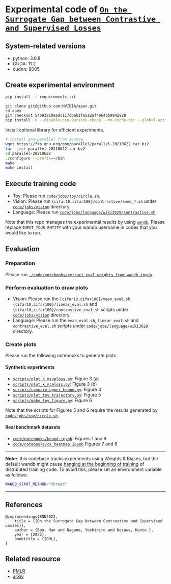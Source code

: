 # Experimental code of [`On the Surrogate Gap between Contrastive and Supervised Losses`](https://proceedings.mlr.press/v162/bao22e.html)

## System-related versions

- python: 3.6.8
- CUDA: 11.2
- cudnn: 8005

## Create experimental environment

```bash
pip install -r requirements.txt

git clone git@github.com:NVIDIA/apex.git
cd apex
git checkout 54b93919aadc117cbab1fe5a2af4664bb9842928
pip install -v --disable-pip-version-check --no-cache-dir --global-option="--cpp_ext" --global-option="--cuda_ext" ./
```

Install optional library for efficient experiments.

```bash
# Install gnu-parallel from source.
wget https://ftp.gnu.org/gnu/parallel/parallel-20210622.tar.bz2
tar -jxvf parallel-20210622.tar.bz2
cd parallel-20210622
./configure --prefix=~/bin
make
make install
```

## Execute training code

- Toy: Please run [`code/jobs/toy/circle.sh`](code/jobs/toy/circle.sh).
- Vision: Please run `{cifar10,cifar100}/contrastive/seed_*.sh` under [`code/jobs/vision`](./code/jobs/vision) directory.
- Language: Please run [`code/jobs/language/wiki3029/contrastive.sh`](code/jobs/language/wiki3029/contrastive.sh).

Note that this repo manages the experimental results by using [`wandb`](https://wandb.ai/). Please replace `INPUT_YOUR_ENTITY` with your wandb username in codes that you would like to run.

## Evaluation

### Preparation

Please run [`./code/notebooks/extract_eval_weights_from_wandb.ipynb`](code/notebooks/extract_eval_weights_from_wandb.ipynb).

### Perform evaluation to draw plots


- Vision: Please run the `{cifar10,cifar100}/mean_eval.sh`, `{cifar10,cifar100}/linear_eval.sh` and `{cifar10,cifar100}/contrastive_eval.sh` scripts under [`code/jobs/vision`](code/jobs/vision) directory.
- Language: Please run the `mean_eval.sh`, `linear_eval.sh` and `contrastive_eval.sh` scripts under [`code/jobs/language/wiki3029`](code/jobs/language/wiki3029) directory.

### Create plots

Please run the following notebooks to generate plots

#### Synthetic experiments

- [`scripts/plot_k_msuploss.py`](scripts/plot_k_msuploss.py): Figure 3 (a)
- [`scripts/plot_k_nceloss.py`](scripts/plot_k_nceloss.py): Figure 3 (b)
- [`scripts/compare_upper_bound.py`](scripts/compare_upper_bound.py): Figure 4
- [`scripts/plot_toy_trajectory.py`](scripts/plot_toy_trajectory.py): Figure 5
- [`scripts/make_toy_figure.py`](scripts/make_toy_figure.py): Figure 6

Note that the scripts for Figures 5 and 6 require the results generated by [`code/jobs/toy/circle.sh`](code/jobs/toy/circle.sh).


#### Real benchmark datasets

- [`code/notebooks/bound.ipynb`](code/notebooks/bound.ipynb): Figures 1 and 9
- [`code/notebooks/ck_heatmap.ipynb`](code/notebooks/ck_heatmap.ipynb) Figures 7 and 8

---


**Note:**: this codebase tracks experiments using Weights & Biases, but the default wandb might cause [hanging at the beginning of training]((https://docs.wandb.ai/guides/track/advanced/distributed-training#hanging-at-the-beginning-of-training)) of distributed training code. To avoid this, please set an environment variable as follows:

```bash
WANDB_START_METHOD="thread"
```


---

## References

```
@inproceedings{BNN2022,
    title = {{On the Surrogate Gap between Contrastive and Supervised Losses}},
    author = {Bao, Han and Nagano, Yoshihiro and Nozawa, Kento },
    year = {2022},
    booktitle = {ICML},
}
```

## Related resource

- [PMLR](https://proceedings.mlr.press/v162/bao22e.html)
- [arXiv](https://arxiv.org/abs/2110.02501)
